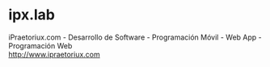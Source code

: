 ipx.lab
=======

iPraetoriux.com - Desarrollo de Software - Programación Móvil - Web App - Programación Web<br/>
http://www.ipraetoriux.com
